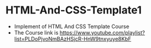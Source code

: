# HTML-And-CSS-Template1

- Implement of HTML And CSS Template Course
- The Course link is https://www.youtube.com/playlist?list=PLDoPjvoNmBAzHSjcR-HnW9tnxyuye8KbF
